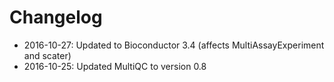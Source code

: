 # Changelog

- 2016-10-27: Updated to Bioconductor 3.4 (affects MultiAssayExperiment and scater)
- 2016-10-25: Updated MultiQC to version 0.8